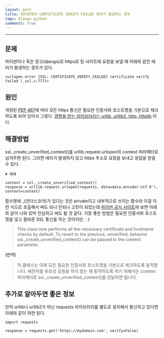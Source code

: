 ```yaml
---
layout: post
title: 파이썬에서 CERTIFICATE_VERIFY_FAILED 에러가 발생하는 경우
tags: django python
comments: true
---
```

  
---
  
## 문제
파이썬이나 혹은 장고(django)로 https로 된 사이트에 요청을 보낼 때 아래와 같은 에러가 발생하는 경우가 있다.
  
~~~
<urlopen error [SSL: CERTIFICATE_VERIFY_FAILED] certificate verify failed (_ssl.c:777)>
~~~

## 원인
개정된 [PEP 467](https://www.python.org/dev/peps/pep-0476/)에 따라 모든 https 통신은 필요한 인증서와 호스트명을 기본으로 체크하도록 되어 있어서 그렇다. [영향을 받는 라이브러리는 urllib, urllib2, http, httplib](https://www.python.org/dev/peps/pep-0476/#id24) 이다.

## 해결방법
ssl._create_unverified_context()를 urllib.request.urlopen의 context 파라메터로 넘겨주면 된다. 그러면 에러가 발생하지 않고 https 주소로 요청을 보내고 응답을 받을 수 있다.

~~~
# 예제
  
context = ssl._create_unverified_context()
response = urllib.request.urlopen(requests, data=data.encode('utf-8'), context=context)
~~~

함수명에 _(언더스코어)가 있다는 것은 private이고 내부적으로 쓰이는 함수라 이걸 이런 식으로 호출해서 써도 되나 안되나 고민이 되었는데 [파이썬 공식 사이트](https://docs.python.org/2/library/httplib.html#httplib.HTTPSConnection)에 보면 아래와 같이 나와 있어 안심하고 써도 될 것 같다. 가장 좋은 방법은 필요한 인증서와 호스트명을 넣고 올바른 SSL 통신을 하는 것이지만. : )
  
> This class now performs all the necessary certificate and hostname checks by default. To revert to the previous, unverified, behavior ssl._create_unverified_context() can be passed to the context parameter.
  
(번역)
> 이 클래스는 이제 모든 필요한 인증서와 호스트명을 기본으로 체크하도록 동작합니다. 예전처럼 유효성 검증을 하지 않는 채 동작하도록 하기 위해서는 context 파라메터로 ssl._create_unverified_context()를 전달하면 됩니다.
  
## 추가로 알아두면 좋은 정보
만약 urllib나 urllib2가 아닌 requests 라이브러리를 별도로 설치해서 통신하고 있다면 아래와 같이 하면 된다.
  
~~~
import requests
  
response = requests.get('https://mydomain.com', verify=False)
~~~
